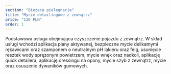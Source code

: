```yaml
---
section: "Biezaca pielegnacja"
title: "Mycie detailingowe z zewnątrz"
price: "120 PLN"
order: 1
---
```


Podstawowa usługa obejmująca czyszczenie pojazdu z zewnątrz. W skład usługi wchodzi aplikacja piany aktywanej, bezpieczne mycie delikatnymi rękawicami oraz szamponem o neutralnym pH lakieru oraz felg, usunięcie resztek wody spręzonym powietrzem, mycie wnęk oraz nadkoli, aplikację quick detailera, aplikację dressingu na opony, mycie szyb z zewnątrz, mycie oraz osuszenie dywaników gumowych.